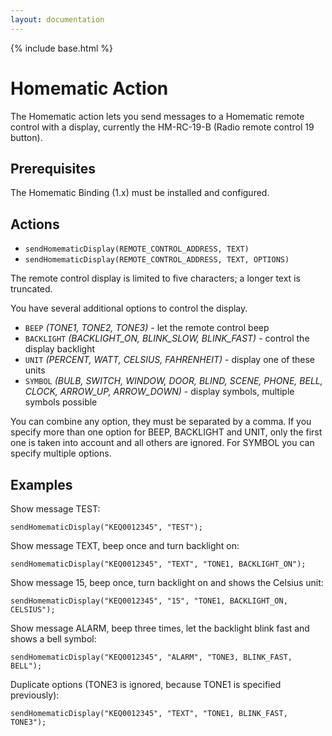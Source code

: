 ```yaml
---
layout: documentation
---
```


{% include base.html %}

# Homematic Action

The Homematic action lets you send messages to a Homematic remote control with a display, currently the HM-RC-19-B (Radio remote control 19 button).
 
## Prerequisites

The Homematic Binding (1.x) must be installed and configured.

## Actions

* `sendHomematicDisplay(REMOTE_CONTROL_ADDRESS, TEXT)`
* `sendHomematicDisplay(REMOTE_CONTROL_ADDRESS, TEXT, OPTIONS)`

The remote control display is limited to five characters; a longer text is truncated.
 
You have several additional options to control the display.

* `BEEP` _(TONE1, TONE2, TONE3)_ - let the remote control beep
* `BACKLIGHT` _(BACKLIGHT_ON, BLINK_SLOW, BLINK_FAST)_ - control the display backlight
* `UNIT` _(PERCENT, WATT, CELSIUS, FAHRENHEIT)_ - display one of these units
* `SYMBOL` _(BULB, SWITCH, WINDOW, DOOR, BLIND, SCENE, PHONE, BELL, CLOCK, ARROW_UP, ARROW_DOWN)_ - display symbols, multiple symbols possible
 
You can combine any option, they must be separated by a comma. If you specify more than one option for BEEP, BACKLIGHT and UNIT, only the first one is taken into account and all others are ignored. For SYMBOL you can specify multiple options.
 
## Examples

Show message TEST:

```
sendHomematicDisplay("KEQ0012345", "TEST");
```

Show message TEXT, beep once and turn backlight on:

```
sendHomematicDisplay("KEQ0012345", "TEXT", "TONE1, BACKLIGHT_ON");
```
 
Show message 15, beep once, turn backlight on and shows the Celsius unit:

```
sendHomematicDisplay("KEQ0012345", "15", "TONE1, BACKLIGHT_ON, CELSIUS");
```
 
Show message ALARM, beep three times, let the backlight blink fast and shows a bell symbol:

```
sendHomematicDisplay("KEQ0012345", "ALARM", "TONE3, BLINK_FAST, BELL");
```
 
Duplicate options (TONE3 is ignored, because TONE1 is specified previously):

```
sendHomematicDisplay("KEQ0012345", "TEXT", "TONE1, BLINK_FAST, TONE3");
```
